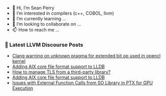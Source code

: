 - 👋 Hi, I’m Sean Perry
- 👀 I’m interested in compilers (c++, COBOL, llvm)
- 🌱 I’m currently learning ...
- 💞️ I’m looking to collaborate on ...
- 📫 How to reach me ...

<!---
s66perry/s66perry is a ✨ special ✨ repository because its `README.md` (this file) appears on your GitHub profile.
You can click the Preview link to take a look at your changes.
--->
### 📕 Latest LLVM Discourse Posts

<!-- DISCOURSE-LLVM:START -->
- [Clang warning on unknown pragma for extended bit op used in opencl kernel](https://discourse.llvm.org/t/clang-warning-on-unknown-pragma-for-extended-bit-op-used-in-opencl-kernel/83870#post_1)
- [Adding AIX core file format support to LLDB](https://discourse.llvm.org/t/adding-aix-core-file-format-support-to-lldb/83867#post_2)
- [How to manage TLS from a third-party library?](https://discourse.llvm.org/t/how-to-manage-tls-from-a-third-party-library/83868#post_1)
- [Adding AIX core file format support to LLDB](https://discourse.llvm.org/t/adding-aix-core-file-format-support-to-lldb/83867#post_1)
- [Issues with External Function Calls from SO Library in PTX for GPU Execution](https://discourse.llvm.org/t/issues-with-external-function-calls-from-so-library-in-ptx-for-gpu-execution/83855#post_2)
<!-- DISCOURSE-LLVM:END -->
